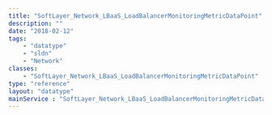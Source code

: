 ```yaml
---
title: "SoftLayer_Network_LBaaS_LoadBalancerMonitoringMetricDataPoint"
description: ""
date: "2018-02-12"
tags:
    - "datatype"
    - "sldn"
    - "Network"
classes:
    - "SoftLayer_Network_LBaaS_LoadBalancerMonitoringMetricDataPoint"
type: "reference"
layout: "datatype"
mainService : "SoftLayer_Network_LBaaS_LoadBalancerMonitoringMetricDataPoint"
---
```

